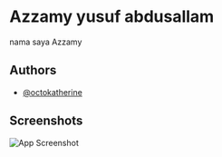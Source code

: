 
# Azzamy yusuf abdusallam

nama saya Azzamy

## Authors

- [@octokatherine](https://www.github.com/octokatherine)


## Screenshots

![App Screenshot](https://via.placeholder.com/468x300?text=App+Screenshot+Here)

